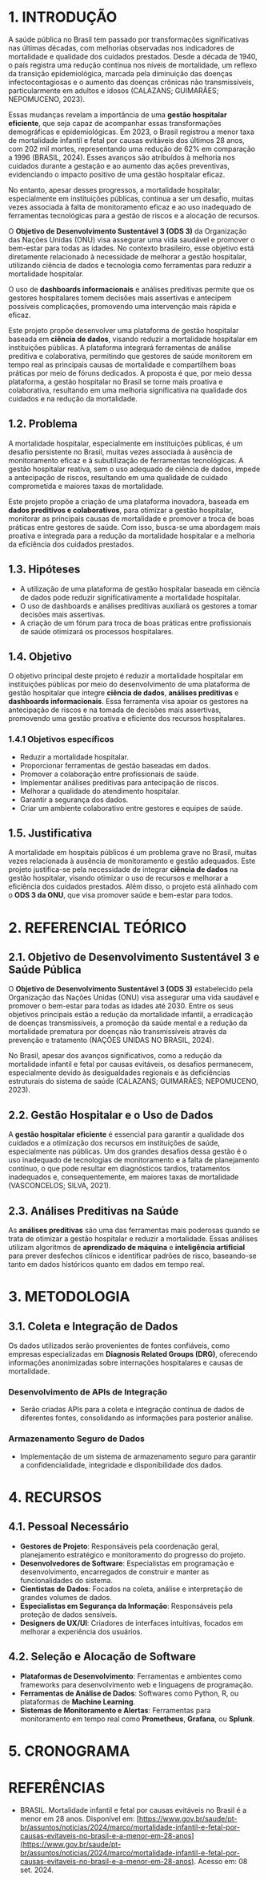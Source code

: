 # 1. INTRODUÇÃO

A saúde pública no Brasil tem passado por transformações significativas nas últimas décadas, com melhorias observadas nos indicadores de mortalidade e qualidade dos cuidados prestados. Desde a década de 1940, o país registra uma redução contínua nos níveis de mortalidade, um reflexo da transição epidemiológica, marcada pela diminuição das doenças infectocontagiosas e o aumento das doenças crônicas não transmissíveis, particularmente em adultos e idosos (CALAZANS; GUIMARÃES; NEPOMUCENO, 2023).

Essas mudanças revelam a importância de uma **gestão hospitalar eficiente**, que seja capaz de acompanhar essas transformações demográficas e epidemiológicas. Em 2023, o Brasil registrou a menor taxa de mortalidade infantil e fetal por causas evitáveis dos últimos 28 anos, com 202 mil mortes, representando uma redução de 62% em comparação a 1996 (BRASIL, 2024). Esses avanços são atribuídos à melhoria nos cuidados durante a gestação e ao aumento das ações preventivas, evidenciando o impacto positivo de uma gestão hospitalar eficaz.

No entanto, apesar desses progressos, a mortalidade hospitalar, especialmente em instituições públicas, continua a ser um desafio, muitas vezes associada à falta de monitoramento eficaz e ao uso inadequado de ferramentas tecnológicas para a gestão de riscos e a alocação de recursos.

O **Objetivo de Desenvolvimento Sustentável 3 (ODS 3)** da Organização das Nações Unidas (ONU) visa assegurar uma vida saudável e promover o bem-estar para todas as idades. No contexto brasileiro, esse objetivo está diretamente relacionado à necessidade de melhorar a gestão hospitalar, utilizando ciência de dados e tecnologia como ferramentas para reduzir a mortalidade hospitalar.

O uso de **dashboards informacionais** e análises preditivas permite que os gestores hospitalares tomem decisões mais assertivas e antecipem possíveis complicações, promovendo uma intervenção mais rápida e eficaz.

Este projeto propõe desenvolver uma plataforma de gestão hospitalar baseada em **ciência de dados**, visando reduzir a mortalidade hospitalar em instituições públicas. A plataforma integrará ferramentas de análise preditiva e colaborativa, permitindo que gestores de saúde monitorem em tempo real as principais causas de mortalidade e compartilhem boas práticas por meio de fóruns dedicados. A proposta é que, por meio dessa plataforma, a gestão hospitalar no Brasil se torne mais proativa e colaborativa, resultando em uma melhoria significativa na qualidade dos cuidados e na redução da mortalidade.

## 1.2. Problema

A mortalidade hospitalar, especialmente em instituições públicas, é um desafio persistente no Brasil, muitas vezes associada à ausência de monitoramento eficaz e à subutilização de ferramentas tecnológicas. A gestão hospitalar reativa, sem o uso adequado de ciência de dados, impede a antecipação de riscos, resultando em uma qualidade de cuidado comprometida e maiores taxas de mortalidade.

Este projeto propõe a criação de uma plataforma inovadora, baseada em **dados preditivos e colaborativos**, para otimizar a gestão hospitalar, monitorar as principais causas de mortalidade e promover a troca de boas práticas entre gestores de saúde. Com isso, busca-se uma abordagem mais proativa e integrada para a redução da mortalidade hospitalar e a melhoria da eficiência dos cuidados prestados.

## 1.3. Hipóteses

- A utilização de uma plataforma de gestão hospitalar baseada em ciência de dados pode reduzir significativamente a mortalidade hospitalar.
- O uso de dashboards e análises preditivas auxiliará os gestores a tomar decisões mais assertivas.
- A criação de um fórum para troca de boas práticas entre profissionais de saúde otimizará os processos hospitalares.

## 1.4. Objetivo

O objetivo principal deste projeto é reduzir a mortalidade hospitalar em instituições públicas por meio do desenvolvimento de uma plataforma de gestão hospitalar que integre **ciência de dados**, **análises preditivas** e **dashboards informacionais**. Essa ferramenta visa apoiar os gestores na antecipação de riscos e na tomada de decisões mais assertivas, promovendo uma gestão proativa e eficiente dos recursos hospitalares.

### 1.4.1 Objetivos específicos

- Reduzir a mortalidade hospitalar.
- Proporcionar ferramentas de gestão baseadas em dados.
- Promover a colaboração entre profissionais de saúde.
- Implementar análises preditivas para antecipação de riscos.
- Melhorar a qualidade do atendimento hospitalar.
- Garantir a segurança dos dados.
- Criar um ambiente colaborativo entre gestores e equipes de saúde.

## 1.5. Justificativa

A mortalidade em hospitais públicos é um problema grave no Brasil, muitas vezes relacionada à ausência de monitoramento e gestão adequados. Este projeto justifica-se pela necessidade de integrar **ciência de dados** na gestão hospitalar, visando otimizar o uso de recursos e melhorar a eficiência dos cuidados prestados. Além disso, o projeto está alinhado com o **ODS 3 da ONU**, que visa promover saúde e bem-estar para todos.

# 2. REFERENCIAL TEÓRICO

## 2.1. Objetivo de Desenvolvimento Sustentável 3 e Saúde Pública

O **Objetivo de Desenvolvimento Sustentável 3 (ODS 3)** estabelecido pela Organização das Nações Unidas (ONU) visa assegurar uma vida saudável e promover o bem-estar para todas as idades até 2030. Entre os seus objetivos principais estão a redução da mortalidade infantil, a erradicação de doenças transmissíveis, a promoção da saúde mental e a redução da mortalidade prematura por doenças não transmissíveis através da prevenção e tratamento (NAÇÕES UNIDAS NO BRASIL, 2024).

No Brasil, apesar dos avanços significativos, como a redução da mortalidade infantil e fetal por causas evitáveis, os desafios permanecem, especialmente devido às desigualdades regionais e às deficiências estruturais do sistema de saúde (CALAZANS; GUIMARÃES; NEPOMUCENO, 2023).

## 2.2. Gestão Hospitalar e o Uso de Dados

A **gestão hospitalar eficiente** é essencial para garantir a qualidade dos cuidados e a otimização dos recursos em instituições de saúde, especialmente nas públicas. Um dos grandes desafios dessa gestão é o uso inadequado de tecnologias de monitoramento e a falta de planejamento contínuo, o que pode resultar em diagnósticos tardios, tratamentos inadequados e, consequentemente, em maiores taxas de mortalidade (VASCONCELOS; SILVA, 2021).

## 2.3. Análises Preditivas na Saúde

As **análises preditivas** são uma das ferramentas mais poderosas quando se trata de otimizar a gestão hospitalar e reduzir a mortalidade. Essas análises utilizam algoritmos de **aprendizado de máquina** e **inteligência artificial** para prever desfechos clínicos e identificar padrões de risco, baseando-se tanto em dados históricos quanto em dados em tempo real.

# 3. METODOLOGIA

## 3.1. Coleta e Integração de Dados

Os dados utilizados serão provenientes de fontes confiáveis, como empresas especializadas em **Diagnosis Related Groups (DRG)**, oferecendo informações anonimizadas sobre internações hospitalares e causas de mortalidade.

### Desenvolvimento de APIs de Integração

- Serão criadas APIs para a coleta e integração contínua de dados de diferentes fontes, consolidando as informações para posterior análise.

### Armazenamento Seguro de Dados

- Implementação de um sistema de armazenamento seguro para garantir a confidencialidade, integridade e disponibilidade dos dados.

# 4. RECURSOS

## 4.1. Pessoal Necessário

- **Gestores de Projeto**: Responsáveis pela coordenação geral, planejamento estratégico e monitoramento do progresso do projeto.
- **Desenvolvedores de Software**: Especialistas em programação e desenvolvimento, encarregados de construir e manter as funcionalidades do sistema.
- **Cientistas de Dados**: Focados na coleta, análise e interpretação de grandes volumes de dados.
- **Especialistas em Segurança da Informação**: Responsáveis pela proteção de dados sensíveis.
- **Designers de UX/UI**: Criadores de interfaces intuitivas, focados em melhorar a experiência dos usuários.

## 4.2. Seleção e Alocação de Software

- **Plataformas de Desenvolvimento**: Ferramentas e ambientes como frameworks para desenvolvimento web e linguagens de programação.
- **Ferramentas de Análise de Dados**: Softwares como Python, R, ou plataformas de **Machine Learning**.
- **Sistemas de Monitoramento e Alertas**: Ferramentas para monitoramento em tempo real como **Prometheus**, **Grafana**, ou **Splunk**.

# 5. CRONOGRAMA

# REFERÊNCIAS

- BRASIL. Mortalidade infantil e fetal por causas evitáveis no Brasil é a menor em 28 anos. Disponível em: [https://www.gov.br/saude/pt-br/assuntos/noticias/2024/marco/mortalidade-infantil-e-fetal-por-causas-evitaveis-no-brasil-e-a-menor-em-28-anos](https://www.gov.br/saude/pt-br/assuntos/noticias/2024/marco/mortalidade-infantil-e-fetal-por-causas-evitaveis-no-brasil-e-a-menor-em-28-anos). Acesso em: 08 set. 2024.
